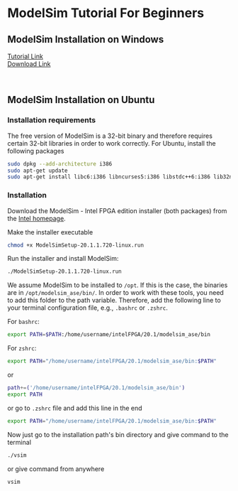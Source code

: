 # ModelSim Tutorial For Beginners

## ModelSim Installation on Windows

[Tutorial Link](https://www.youtube.com/watch?v=6-_oCSDKQEI) <br>
[Download Link](https://drive.google.com/file/d/1wBCaPRC66onO3RZL5eu-M3m_B-nsEATH/view)



<br>

## ModelSim Installation on Ubuntu

### Installation requirements

The free version of ModelSim is a 32-bit binary and therefore requires certain 32-bit libraries in order to work correctly. For Ubuntu, install the following packages

```sh
sudo dpkg --add-architecture i386
sudo apt-get update
sudo apt-get install libc6:i386 libncurses5:i386 libstdc++6:i386 lib32ncurses6 libxft2 libxft2:i386 libxext6 libxext6:i386 
```

### Installation

Download the ModelSim - Intel FPGA edition installer (both packages) from the [Intel homepage](https://download.altera.com/akdlm/software/acdsinst/20.1std.1/720/ib_installers/ModelSimSetup-20.1.1.720-linux.run). 

Make the installer executable

```sh
chmod +x ModelSimSetup-20.1.1.720-linux.run
```

Run the installer and install ModelSim:

```sh
./ModelSimSetup-20.1.1.720-linux.run
```

We assume ModelSim to be installed to `/opt`. If this is the case, the binaries are in `/opt/modelsim_ase/bin/`. In order to work with these tools, you need to add this folder to the path variable. Therefore, add the following line to your terminal configuration file, e.g., `.bashrc` or `.zshrc`.

For `bashrc`:
```sh
export PATH=$PATH:/home/username/intelFPGA/20.1/modelsim_ase/bin
```

For `zshrc`:
```sh
export PATH="/home/username/intelFPGA/20.1/modelsim_ase/bin:$PATH"
```
or
```sh
path+=('/home/username/intelFPGA/20.1/modelsim_ase/bin')
export PATH
```
or go to `.zshrc` file and add this line in the end
```sh
export PATH="/home/username/intelFPGA/20.1/modelsim_ase/bin:$PATH"
```

Now just go to the installation path's bin directory and give command to the terminal
```sh
./vsim
```
or give command from anywhere
```sh
vsim
```
